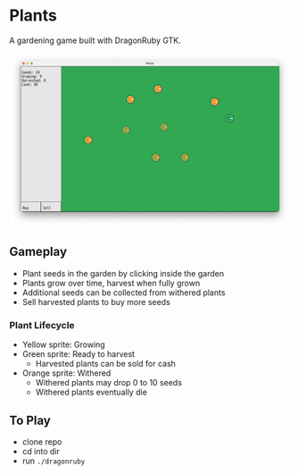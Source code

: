 # Plants
A gardening game built with DragonRuby GTK.

![Screenshot of game screen](./mygame/metadata/plants.png)

## Gameplay
- Plant seeds in the garden by clicking inside the garden
- Plants grow over time, harvest when fully grown
- Additional seeds can be collected from withered plants
- Sell harvested plants to buy more seeds

### Plant Lifecycle
- Yellow sprite: Growing
- Green sprite: Ready to harvest
  - Harvested plants can be sold for cash
- Orange sprite: Withered
  - Withered plants may drop 0 to 10 seeds
  - Withered plants eventually die

## To Play
- clone repo
- cd into dir
- run `./dragonruby`
